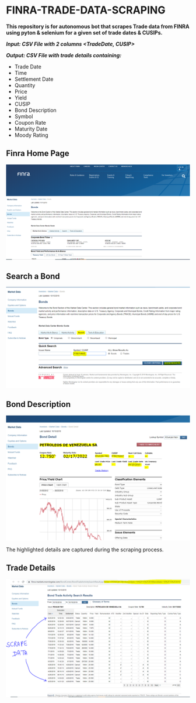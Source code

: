 # FINRA-TRADE-DATA-SCRAPING

<B>This repository is for autonomous bot that scrapes Trade data from FINRA  using pyton & selenium for a given set of trade dates & CUSIPs.</B>

***Input: CSV File with 2 columns <TradeDate, CUSIP>***

***Output: CSV File with trade details containing:***
  - Trade Date
  - Time
  - Settlement Date
  - Quantity
  - Price
  - Yield
  - CUSIP
  - Bond Description
  - Symbol
  - Coupon Rate
  - Maturity Date
  - Moody Rating

## Finra Home Page
![](Finra-Images/Finra%20HomePage.PNG)


## Search a Bond
![](Finra-Images/SearchBond.PNG)


## Bond Description
![](Finra-Images/BondDescription.PNG)

The highlighted details are captured during the scraping process.

## Trade Details
![](Finra-Images/TradeDetails.PNG)
 
